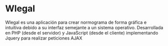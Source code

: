 # Wlegal
Wlegal es una aplicación para crear normograma de forma gráfica e intuitiva debido a su interfaz semejante a un sistema operativo.  Desarrollada en PHP (desde el servidor) y JavaScript (desde el cliente) implementando Jquery para realizar peticiones AJAX
